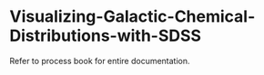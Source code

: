 # Visualizing-Galactic-Chemical-Distributions-with-SDSS

Refer to process book for entire documentation.
